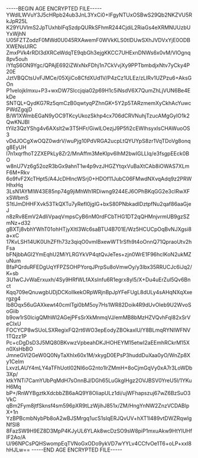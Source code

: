 -----BEGIN AGE ENCRYPTED FILE-----
YWdlLWVuY3J5cHRpb24ub3JnL3YxCi0+IFgyNTUxOSBwS29Qb2NKZVU5RkJpR25L
K29YUVlmS2JpTUxhblFqSzdpQURkSFhmR244CjdiL2RiaGs4eXRMNUUzbUYxWjhN
U05FZTZodzF0MWd0U045RXAwemF0WVkKLS0tIDUwSXhJVDVxYjE0ODBXWENsUlRC
ZmxPVk4rRDl3dXRCeWdqTE9qbGh3ejgKKCC7UHExnDNWs6x0vM/VIOgnq8pv5ouh
iYfqS6ON9Ygc/QPAjE692iZWxNxFDhj1n7CkVvjXy9PPTbmbdjxNtv7yCky4P20E
JztVBQCtsUvFJMCe/05XjiCo8CfdXUd1V/P4zCz1ULEz/zLIRv1UZPzu6+AksGOn
P1veIojkImxu+P3+wxDW7Slccjqia02p69H1c5iNsdV6X7QumZhLjVUN6Be4EkDe
SNTQL+QydKG7Rz5qmCzB0qwtyqPZhnGK+5Y2p5TARzmemXyCkhAcYuwcPWdZgqjD
B/W1XWmbEGaN9yOC9TKcyUkozSkhp4cx706dCRVNuhjTzucAMgGyIO1k2QwKNJBI
tYilz3QzYShg4v6AXslt2w3T5HFr/GiwlLOezjJ9P5fi2cEWIhsyxIsCHAWuoOS3
vDdJOCgXwOQZ0wdrV/wuPjg10PdVRGA2ucpLtQYUYpS8zr1VqTDoVg8onqg8EyUH
l7n1xqrfhoT2ZXEPkLy8Zr2/MnAffm3MeKIpv6lhM2bwIGLLIq/e3fsgpEEck0BO
w8nU7Vz6g52ozR3bGx9ahnT1w4p9vzJHGZYtqxVuBaXtCAb8iOWAS7XLmF6M+Rkv
6o9fvF2XcTHpt5/A4JcDHlncWSrj0+HDOf11JubC06FMwdNXvqAdq9z2PRWHhxHq
3LsN1AYMlW43E85np74g9jiMhWh1RDiwng9244EJ6OPhBKqGG2e3cIRwXFxSWbmS
S1tlJmDHHFXvk53TkQXTu7yRefI0jglG+bxS80PNbkadIDztpfNu2qaf86aaGjeJ
n8zRv8EmV2AdIiVpaqVmpsCyB6nM0rdFCbTHG1DT2qQHMnjvrmUB9gzSZmNz+d32
gBXTj8vbhYWhT01ohHTjyXItl3Wc6saBTU4B701E/Wz5HCUCpOqBvNJXgsi8a+xC
17KvLSH14UK0UhZFfh73z3qiqO0vmIBxewWT1rSfh9t4oOnnQ71QpraoUtv2hFsa
bFNjbbAGl2YmEqhU2MiYLRGYkVP4qtQvJeTes+zjn0WrE1F96hcIKoN2ukMZuNum
BfaPQrduRFEDgUqYFPZSOHPYorqJPrpSu8oVmwOy/y3Ibx35RRUCJc6iJq2/K+sb
3U1wCJvWaErxuxh/4Sy9HRfWLfAXsInfu6R1egrx8yl5/X+Du4uErZul5Qv6Bnct
Kqq709eQnuwgbUDjDCKoIlkekORpWRjnBpJpYFeFUgL8dULy4sAHqNXqXxergzg4
lb8Oqx56uGAXkewt40cmITgi0bM5oy7Hs1WR82Doik4R9dUvOIeb9U2WvoSoGiib
b9ow1rS0lcigQMhWl2AGejPFsSrXkMnmqVJ/emMB8bMzHZVQvhFql82xSrVeCIxU
FOCYCP8wSUoLSXRegixFQ2rt6WO3epEodyZBOkaxIU/Y8BLmqRYNIWFNV1TQzz1P
Pc+cDgDsD3J5MQ80BKvwzVpbeahDKJHOHEYM15etwI2aEEmhRCkrM15Xn0XsHbBO
JmneGVl2GeW0Q0NyTaXhIx60x1M/xkygD0EPsP3huddDuXaa0yO/WnZp8Xy1CeIm
LxvzLAUY4mLY4aTFhUotI02NI6oG2nto1lrZMmH+8oCjmGqVy0xA7r3LoWDb3Xp/
ktkYNTi7CamYUbPqMdH7sOnnBJ/DGh65LuGkgIHgz2OVJBSV0YreU5l/1YKuH6Mq
bP+/RnWYBgztkXdcbbZB6aAQ9Y8OliapULz1di/ujWFhapszuj67wZ6BzSuO3VkC
qBm2Fym8jtfSknsf4sm596pXR9tLzWjihJ851x/ZM/HngYnNW2ZnzVCDABlpX+1n
YzBPBcmbNybPb8oA2wBJSMrgq1ucS1sIqERJQvUV+hXT1l489vtDWZRqwlgNfSl8
8FazSW9H9EZ8D3MpP4KJyUL6YLAk8wcDzSO9sW8piP1mxuAkw9HtYlUHflF2Ao/A
U/96NPCsPQHSwompEqTVNoGxODo9ykVD7wYYLv4CCfvOe1T6+oLP+xxI8hHJLw==
-----END AGE ENCRYPTED FILE-----
